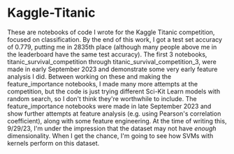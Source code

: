 # Kaggle-Titanic
These are notebooks of code I wrote for the Kaggle Titanic competition, focused on classification. By the end of this work, I got a test set accuracy of 0.779, putting me in 2835th place (although many people above me in the leaderboard have the same test accuracy).
The first 3 notebooks, titanic_survival_competition through titanic_survival_competition_3, were made in early September 2023 and demonstrate some very early feature analysis I did. Between working on these and making the feature_importance notebooks, I made many more attempts at the competition, but the code is just trying different Sci-Kit Learn models with random search, so I don't think they're worthwhile to include. The feature_importance notebooks were made in late September 2023 and show further attempts at feature analysis (e.g. using Pearson's correlation coefficient), along with some feature engineering.
At the time of writing this, 9/29/23, I'm under the impression that the dataset may not have *enough* dimensionality. When I get the chance, I'm going to see how SVMs with kernels perform on this dataset.
